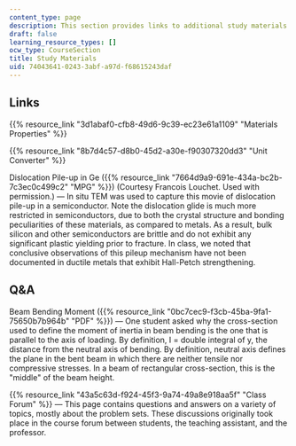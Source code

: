 ```yaml
---
content_type: page
description: This section provides links to additional study materials for the course.
draft: false
learning_resource_types: []
ocw_type: CourseSection
title: Study Materials
uid: 74043641-0243-3abf-a97d-f68615243daf
---
```

## Links

{{% resource_link "3d1abaf0-cfb8-49d6-9c39-ec23e61a1109" "Materials Properties" %}}

{{% resource_link "8b7d4c57-d8b0-45d2-a30e-f90307320dd3" "Unit Converter" %}}

Dislocation Pile-up in Ge ({{% resource_link "7664d9a9-691e-434a-bc2b-7c3ec0c499c2" "MPG" %}}) (Courtesy Francois Louchet. Used with permission.) — In situ TEM was used to capture this movie of dislocation pile-up in a semiconductor. Note the dislocation glide is much more restricted in semiconductors, due to both the crystal structure and bonding peculiarities of these materials, as compared to metals. As a result, bulk silicon and other semiconductors are brittle and do not exhibit any significant plastic yielding prior to fracture. In class, we noted that conclusive observations of this pileup mechanism have not been documented in ductile metals that exhibit Hall-Petch strengthening.

## Q&A

Beam Bending Moment ({{% resource_link "0bc7cec9-f3cb-45ba-9fa1-75650b7b964b" "PDF" %}}) — One student asked why the cross-section used to define the moment of inertia in beam bending is the one that is parallel to the axis of loading. By definition, I = double integral of y, the distance from the neutral axis of bending. By definition, neutral axis defines the plane in the bent beam in which there are neither tensile nor compressive stresses. In a beam of rectangular cross-section, this is the "middle" of the beam height.

{{% resource_link "43a5c63d-f924-45f3-9a74-49a8e918aa5f" "Class Forum" %}} — This page contains questions and answers on a variety of topics, mostly about the problem sets. These discussions originally took place in the course forum between students, the teaching assistant, and the professor.